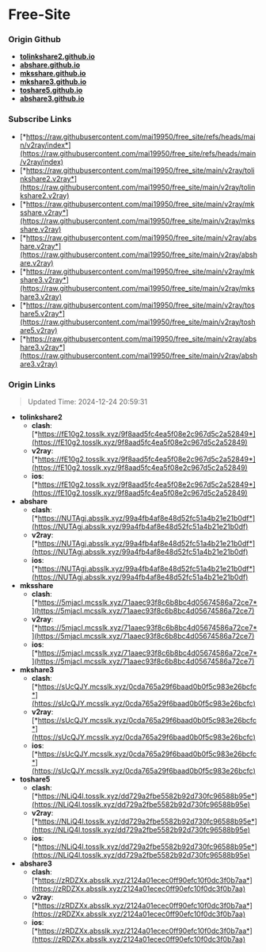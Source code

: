 # Free-Site

### Origin Github

- [**tolinkshare2.github.io**](https://github.com/tolinkshare2/tolinkshare2.github.io)
- [**abshare.github.io**](https://github.com/abshare/abshare.github.io)
- [**mksshare.github.io**](https://github.com/mksshare/mksshare.github.io)
- [**mkshare3.github.io**](https://github.com/mkshare3/mkshare3.github.io)
- [**toshare5.github.io**](https://github.com/toshare5/toshare5.github.io)
- [**abshare3.github.io**](https://github.com/abshare3/abshare3.github.io)

### Subscribe Links

- [*https://raw.githubusercontent.com/mai19950/free_site/refs/heads/main/v2ray/index*](https://raw.githubusercontent.com/mai19950/free_site/refs/heads/main/v2ray/index)
- [*https://raw.githubusercontent.com/mai19950/free_site/main/v2ray/tolinkshare2.v2ray*](https://raw.githubusercontent.com/mai19950/free_site/main/v2ray/tolinkshare2.v2ray)
- [*https://raw.githubusercontent.com/mai19950/free_site/main/v2ray/mksshare.v2ray*](https://raw.githubusercontent.com/mai19950/free_site/main/v2ray/mksshare.v2ray)
- [*https://raw.githubusercontent.com/mai19950/free_site/main/v2ray/abshare.v2ray*](https://raw.githubusercontent.com/mai19950/free_site/main/v2ray/abshare.v2ray)
- [*https://raw.githubusercontent.com/mai19950/free_site/main/v2ray/mkshare3.v2ray*](https://raw.githubusercontent.com/mai19950/free_site/main/v2ray/mkshare3.v2ray)
- [*https://raw.githubusercontent.com/mai19950/free_site/main/v2ray/toshare5.v2ray*](https://raw.githubusercontent.com/mai19950/free_site/main/v2ray/toshare5.v2ray)
- [*https://raw.githubusercontent.com/mai19950/free_site/main/v2ray/abshare3.v2ray*](https://raw.githubusercontent.com/mai19950/free_site/main/v2ray/abshare3.v2ray)

### Origin Links

> Updated Time: 2024-12-24 20:59:31

- **tolinkshare2**
  - **clash**: [*https://fE10g2.tosslk.xyz/9f8aad5fc4ea5f08e2c967d5c2a52849*](https://fE10g2.tosslk.xyz/9f8aad5fc4ea5f08e2c967d5c2a52849)
  - **v2ray**: [*https://fE10g2.tosslk.xyz/9f8aad5fc4ea5f08e2c967d5c2a52849*](https://fE10g2.tosslk.xyz/9f8aad5fc4ea5f08e2c967d5c2a52849)
  - **ios**: [*https://fE10g2.tosslk.xyz/9f8aad5fc4ea5f08e2c967d5c2a52849*](https://fE10g2.tosslk.xyz/9f8aad5fc4ea5f08e2c967d5c2a52849)
- **abshare**
  - **clash**: [*https://NUTAgj.absslk.xyz/99a4fb4af8e48d52fc51a4b21e21b0df*](https://NUTAgj.absslk.xyz/99a4fb4af8e48d52fc51a4b21e21b0df)
  - **v2ray**: [*https://NUTAgj.absslk.xyz/99a4fb4af8e48d52fc51a4b21e21b0df*](https://NUTAgj.absslk.xyz/99a4fb4af8e48d52fc51a4b21e21b0df)
  - **ios**: [*https://NUTAgj.absslk.xyz/99a4fb4af8e48d52fc51a4b21e21b0df*](https://NUTAgj.absslk.xyz/99a4fb4af8e48d52fc51a4b21e21b0df)
- **mksshare**
  - **clash**: [*https://5mjacI.mcsslk.xyz/71aaec93f8c6b8bc4d05674586a72ce7*](https://5mjacI.mcsslk.xyz/71aaec93f8c6b8bc4d05674586a72ce7)
  - **v2ray**: [*https://5mjacI.mcsslk.xyz/71aaec93f8c6b8bc4d05674586a72ce7*](https://5mjacI.mcsslk.xyz/71aaec93f8c6b8bc4d05674586a72ce7)
  - **ios**: [*https://5mjacI.mcsslk.xyz/71aaec93f8c6b8bc4d05674586a72ce7*](https://5mjacI.mcsslk.xyz/71aaec93f8c6b8bc4d05674586a72ce7)
- **mkshare3**
  - **clash**: [*https://sUcQJY.mcsslk.xyz/0cda765a29f6baad0b0f5c983e26bcfc*](https://sUcQJY.mcsslk.xyz/0cda765a29f6baad0b0f5c983e26bcfc)
  - **v2ray**: [*https://sUcQJY.mcsslk.xyz/0cda765a29f6baad0b0f5c983e26bcfc*](https://sUcQJY.mcsslk.xyz/0cda765a29f6baad0b0f5c983e26bcfc)
  - **ios**: [*https://sUcQJY.mcsslk.xyz/0cda765a29f6baad0b0f5c983e26bcfc*](https://sUcQJY.mcsslk.xyz/0cda765a29f6baad0b0f5c983e26bcfc)
- **toshare5**
  - **clash**: [*https://NLiQ4l.tosslk.xyz/dd729a2fbe5582b92d730fc96588b95e*](https://NLiQ4l.tosslk.xyz/dd729a2fbe5582b92d730fc96588b95e)
  - **v2ray**: [*https://NLiQ4l.tosslk.xyz/dd729a2fbe5582b92d730fc96588b95e*](https://NLiQ4l.tosslk.xyz/dd729a2fbe5582b92d730fc96588b95e)
  - **ios**: [*https://NLiQ4l.tosslk.xyz/dd729a2fbe5582b92d730fc96588b95e*](https://NLiQ4l.tosslk.xyz/dd729a2fbe5582b92d730fc96588b95e)
- **abshare3**
  - **clash**: [*https://zRDZXx.absslk.xyz/2124a01ecec0ff90efc10f0dc3f0b7aa*](https://zRDZXx.absslk.xyz/2124a01ecec0ff90efc10f0dc3f0b7aa)
  - **v2ray**: [*https://zRDZXx.absslk.xyz/2124a01ecec0ff90efc10f0dc3f0b7aa*](https://zRDZXx.absslk.xyz/2124a01ecec0ff90efc10f0dc3f0b7aa)
  - **ios**: [*https://zRDZXx.absslk.xyz/2124a01ecec0ff90efc10f0dc3f0b7aa*](https://zRDZXx.absslk.xyz/2124a01ecec0ff90efc10f0dc3f0b7aa)
